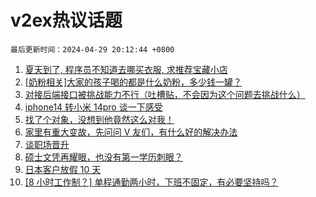# v2ex热议话题

`最后更新时间：2024-04-29 20:12:44 +0800`

1. [夏天到了, 程序员不知道去哪买衣服, 求推荐宝藏小店](https://www.v2ex.com/t/1036595)
1. [[奶粉相关]大家的孩子喝的都是什么奶粉，多少钱一罐？](https://www.v2ex.com/t/1036585)
1. [对接后端接口被挑战能力不行（吐槽贴，不会因为这个问题去挑战什么）](https://www.v2ex.com/t/1036619)
1. [iphone14 转小米 14pro 谈一下感受](https://www.v2ex.com/t/1036731)
1. [找了个对象，没想到他竟然这么对我！](https://www.v2ex.com/t/1036771)
1. [家里有重大变故，先问问 V 友们，有什么好的解决办法](https://www.v2ex.com/t/1036645)
1. [谈职场晋升](https://www.v2ex.com/t/1036671)
1. [硕士文凭再耀眼，也没有第一学历刺眼？](https://www.v2ex.com/t/1036702)
1. [日本客户放假 10 天](https://www.v2ex.com/t/1036581)
1. [[8 小时工作制？] 单程通勤两小时，下班不固定，有必要坚持吗？](https://www.v2ex.com/t/1036605)

